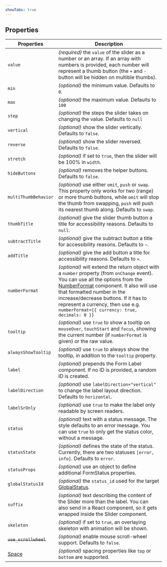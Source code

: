```yaml
---
showTabs: true
---
```


## Properties

| Properties                                  | Description                                                                                                                                                                                                                                                                                                                                                                        |
| ------------------------------------------- | ---------------------------------------------------------------------------------------------------------------------------------------------------------------------------------------------------------------------------------------------------------------------------------------------------------------------------------------------------------------------------------- |
| `value`                                     | _(required)_ the `value` of the slider as a number or an array. If an array with numbers is provided, each number will represent a thumb button (the `+` and `-` button will be hidden on multible thumbs).                                                                                                                                                                        |
| `min`                                       | _(optional)_ the minimum value. Defaults to `0`.                                                                                                                                                                                                                                                                                                                                   |
| `max`                                       | _(optional)_ the maximum value. Defaults to `100`                                                                                                                                                                                                                                                                                                                                  |
| `step`                                      | _(optional)_ the steps the slider takes on changing the value. Defaults to `null`                                                                                                                                                                                                                                                                                                  |
| `vertical`                                  | _(optional)_ show the slider vertically. Defaults to `false`.                                                                                                                                                                                                                                                                                                                      |
| `reverse`                                   | _(optional)_ show the slider reversed. Defaults to `false`.                                                                                                                                                                                                                                                                                                                        |
| `stretch`                                   | _(optional)_ if set to `true`, then the slider will be 100% in `width`.                                                                                                                                                                                                                                                                                                            |
| `hideButtons`                               | _(optional)_ removes the helper buttons. Defaults to `false`.                                                                                                                                                                                                                                                                                                                      |
| `multiThumbBehavior`                        | _(optional)_ use either `omit`, `push` or `swap`. This property only works for two (range) or more thumb buttons, while `omit` will stop the thumb from swapping, `push` will push its nearest thumb along. Defaults to `swap`.                                                                                                                                                    |
| `thumbTitle`                                | _(optional)_ give the slider thumb button a title for accessibility reasons. Defaults to `null`.                                                                                                                                                                                                                                                                                   |
| `subtractTitle`                             | _(optional)_ give the subtract button a title for accessibility reasons. Defaults to `−`.                                                                                                                                                                                                                                                                                          |
| `addTitle`                                  | _(optional)_ give the add button a title for accessibility reasons. Defaults to `+`.                                                                                                                                                                                                                                                                                               |
| `numberFormat`                              | _(optional)_ will extend the return object with a `number` property (from `onChange` event). You can use all the options from the [NumberFormat](/uilib/components/number-format/properties) component. It also will use that formatted number in the increase/decrease buttons. If it has to represent a currency, then use e.g. `numberFormat={{ currency: true, decimals: 0 }}` |
| `tooltip`                                   | _(optional)_ use `true` to show a tooltip on `mouseOver`, `touchStart` and `focus`, showing the current number (if `numberFormat` is given) or the raw value.                                                                                                                                                                                                                      |
| `alwaysShowTooltip`                         | _(optional)_ use `true` to always show the tooltip, in addition to the `tooltip` property.                                                                                                                                                                                                                                                                                         |
| `label`                                     | _(optional)_ prepends the Form Label component. If no ID is provided, a random ID is created.                                                                                                                                                                                                                                                                                      |
| `labelDirection`                            | _(optional)_ use `labelDirection="vertical"` to change the label layout direction. Defaults to `horizontal`.                                                                                                                                                                                                                                                                       |
| `labelSrOnly`                               | _(optional)_ use `true` to make the label only readable by screen readers.                                                                                                                                                                                                                                                                                                         |
| `status`                                    | _(optional)_ text with a status message. The style defaults to an error message. You can use `true` to only get the status color, without a message.                                                                                                                                                                                                                               |
| `statusState`                               | _(optional)_ defines the state of the status. Currently, there are two statuses `[error, info]`. Defaults to `error`.                                                                                                                                                                                                                                                              |
| `statusProps`                               | _(optional)_ use an object to define additional FormStatus properties.                                                                                                                                                                                                                                                                                                             |
| `globalStatusId`                            | _(optional)_ the `status_id` used for the target [GlobalStatus](/uilib/components/global-status).                                                                                                                                                                                                                                                                                  |
| `suffix`                                    | _(optional)_ text describing the content of the Slider more than the label. You can also send in a React component, so it gets wrapped inside the Slider component.                                                                                                                                                                                                                |
| `skeleton`                                  | _(optional)_ if set to `true`, an overlaying skeleton with animation will be shown.                                                                                                                                                                                                                                                                                                |
| ~~`use_scrollwheel`~~                       | _(optional)_ enable mouse scroll-wheel support. Defaults to `false`.                                                                                                                                                                                                                                                                                                               |
| [Space](/uilib/components/space/properties) | _(optional)_ spacing properties like `top` or `bottom` are supported.                                                                                                                                                                                                                                                                                                              |
